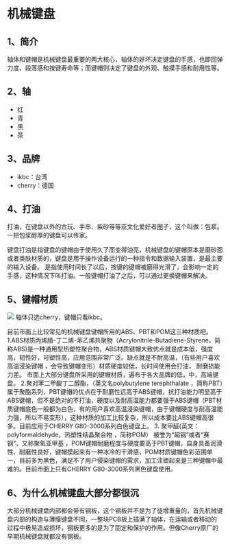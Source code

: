 # 机械键盘

## 1、简介
轴体和键帽是机械键盘最重要的两大核心，轴体的好坏决定键盘的手感，也即回弹力度、段落感和按键寿命等；而键帽则决定了键盘的外观、触摸手感和耐用性等。

## 2、轴
- 红
- 青
- 黑
- 茶

## 3、品牌
- ikbc：台湾
- cherry：德国

## 4、打油
打油，在键盘以外的古玩、手串、紫砂等等亚文化爱好者圈子，这个叫做：包浆。
一把包浆醇厚的键盘可以传家。

键盘打油是指键盘的键帽由于使用久了而变得油亮，机械键盘的键帽原本是磨砂面或者类肤材质的，键盘是用于操作设备运行的一种指令和数据输入装置，是最主要的输入设备。 是指使用时间长了以后，按键的键帽被磨得光滑了，会影响一定的手感，这种情况下叫打油。一般键帽打油了之后，可以通过更换键帽来解决。

## 5、键帽材质
![](https://pics7.baidu.com/feed/a8ec8a13632762d02b7556b47639bbff503dc64a.jpeg@f_auto?token=ba86ecd07dff098241d61e9bb96d25cb&s=A4D3E27E118BC14F08FDF44A0000F0F3)
轴体只选cherry，键帽只看ikbc。

目前市面上比较常见的机械键盘键帽所用的ABS、PBT和POM这三种材质吧。
1.ABS材质丙烯腈-丁二烯-苯乙烯共聚物（Acrylonitrile-Butadiene-Styrene，简称ABS)是一种通用型热塑性聚合物，ABS材质键帽大致优点就是成本低，强度高，韧性好，可塑性高，应用范围非常广泛。缺点就是不耐高温，（有些用户喜欢高温浸染键帽 ，会导致键帽变形）材质硬度较低，长时间使用会打油， 耐磨损能力差。 市面上大部分键盘所采用的键帽材质，遍布于各大品牌的低，中，高端键盘。
2.聚对苯二甲酸丁二醇酯，（英文名polybutylene terephthalate ，简称PBT）属于聚酯系列，PBT键帽的优点在于耐磨性远高于ABS键帽，抗打油能力明显高于ABS键帽，但不是绝对的不打油，硬度以及耐高温能力都要强于ABS键帽（PBT材质键帽底色一般都为白色，有的用户喜欢高温浸染键帽，由于键帽硬度与耐高温能力强，所以不易变形），这种材质的加工比较复杂，所以成本要比ABS键帽高很多。目前应用于CHERRY G80-3000系列白色键盘上。
3. 聚甲醛(英文：polyformaldehyde，热塑性结晶聚合物 ，简称POM） 被誉为“超钢”或者“赛钢”，又称聚氧亚甲基 ，POM键帽耐磨程度与硬度要高于PBT键帽，自身具备润滑性、耐磨性良好，键帽摸起来有一种冰冷的干滑感，POM材质键帽色彩范围单一，目前多为黑色，满足不了用户侵染键帽的需求，加工注塑起来是三种键帽中最难的。目前市面上只有CHERRY G80-3000系列黑色键盘使用。

## 6、为什么机械键盘大部分都很沉
大部分机械键盘内部都会带有钢板，这个钢板并不是为了徒增重量的，首先机械键盘内部的构造与薄膜键盘不同，一整块PCB板上插满了轴体，在运输或者移动的过程中极易造成损坏，钢板更多的是为了固定和保护的作用。但像Cherry原厂的早期机械键盘就都没有钢板。


